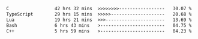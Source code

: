 <!--START_SECTION:waka-->

```txt
C                 42 hrs 32 mins  >>>>>>>>-----------------   30.07 %
TypeScript        29 hrs 15 mins  >>>>>--------------------   20.68 %
Lua               19 hrs 21 mins  >>>----------------------   13.69 %
Bash              6 hrs 43 mins   >------------------------   04.75 %
C++               5 hrs 59 mins   >------------------------   04.23 %
```

<!--END_SECTION:waka-->
